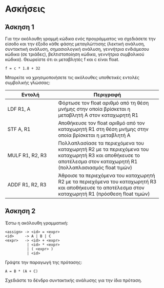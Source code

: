 # Ασκήσεις 

## Άσκηση 1

Για την ακόλουθη γραμμή κώδικα ενός προγράμματος να σχεδιάσετε την είσοδο και την έξοδο κάθε φάσης μεταγλώττισης (λεκτική ανάλυση, συντακτική ανάλυση, σημασιολογική ανάλυση, γεννήτρια ενδιάμεσου κώδικα (σε τριάδες), βελτιστοποίηση κώδικα, γεννήτρια συμβολικού κώδικα). Θεωρείστε ότι οι μεταβλητές f και c είναι float. 

```
f = c * 1.8 + 32
```

Μπορείτε να χρησιμοποιήσετε τις ακόλουθες υποθετικές εντολές συμβολικής γλώσσας:

| <div style="width:150px">Εντολή</div>           | Περιγραφή |
| ----------------   | ------------------- |
| LDF R1, A | Φόρτωσε τον float αριθμό από τη θέση μνήμης στην οποία βρίσκεται η μεταβλητή Α στον καταχωρητή R1 |
| STF A, R1 | Αποθήκευσε τον float αριθμό από τον καταχωρητή R1 στη θέση μνήμης στην οποία βρίσκεται η μεταβλητή Α |
| MULF R1, R2, R3 | Πολλαπλασίασε τα περιεχόμενα του καταχωρητή R2 με τα περιεχόμενα του καταχωρητή R3 και αποθήκευσε το αποτέλεσμα στον καταχωρητή R1 (πολλαπλασιασμός float τιμών) |
| ADDF R1, R2, R3 | Άθροισε τα περιεχόμενα του καταχωρητή R2 με τα περιεχόμενα του καταχωρητή R3 και αποθήκευσε το αποτέλεσμα στον καταχωρητή R1 (πρόσθεση float τιμών) |


## Άσκηση 2

Έστω η ακόλουθη γραμματική:

```
<assign> -> <id> = <expr>
<id>     -> A | B | C
<expr>   -> <id> + <expr>
          | <id> * <expr>
          | ( <expr> )
          | <id>
```

Γράψτε την παραγωγή της πρότασης:

```
A = B * (A + C)
```

Σχεδιάστε το δένδρο συντακτικής ανάλυσης για την ίδια πρόταση.